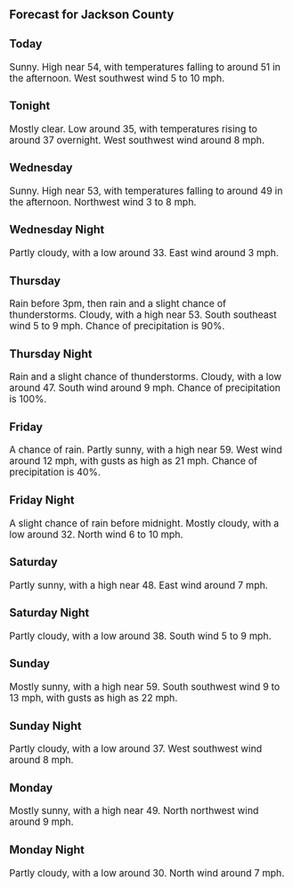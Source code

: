 <div>
   <h2>Forecast for Jackson County</h2>
   <p>
      <div style="font-size:120%">
         <h3>Today</h3>Sunny. High near 54, with temperatures falling to around 51 in the afternoon. West southwest wind 5 to 10 mph.<br></div>
   </p>
   <p>
      <div style="font-size:120%">
         <h3>Tonight</h3>Mostly clear. Low around 35, with temperatures rising to around 37 overnight. West southwest wind around 8 mph.<br></div>
   </p>
   <p>
      <div style="font-size:120%">
         <h3>Wednesday</h3>Sunny. High near 53, with temperatures falling to around 49 in the afternoon. Northwest wind 3 to 8 mph.<br></div>
   </p>
   <p>
      <div style="font-size:120%">
         <h3>Wednesday Night</h3>Partly cloudy, with a low around 33. East wind around 3 mph.<br></div>
   </p>
   <p>
      <div style="font-size:120%">
         <h3>Thursday</h3>Rain before 3pm, then rain and a slight chance of thunderstorms. Cloudy, with a high near 53. South southeast wind 5 to 9
         mph. Chance of precipitation is 90%.<br></div>
   </p>
   <p>
      <div style="font-size:120%">
         <h3>Thursday Night</h3>Rain and a slight chance of thunderstorms. Cloudy, with a low around 47. South wind around 9 mph. Chance of precipitation
         is 100%.<br></div>
   </p>
   <p>
      <div style="font-size:120%">
         <h3>Friday</h3>A chance of rain. Partly sunny, with a high near 59. West wind around 12 mph, with gusts as high as 21 mph. Chance of precipitation
         is 40%.<br></div>
   </p>
   <p>
      <div style="font-size:120%">
         <h3>Friday Night</h3>A slight chance of rain before midnight. Mostly cloudy, with a low around 32. North wind 6 to 10 mph.<br></div>
   </p>
   <p>
      <div style="font-size:120%">
         <h3>Saturday</h3>Partly sunny, with a high near 48. East wind around 7 mph.<br></div>
   </p>
   <p>
      <div style="font-size:120%">
         <h3>Saturday Night</h3>Partly cloudy, with a low around 38. South wind 5 to 9 mph.<br></div>
   </p>
   <p>
      <div style="font-size:120%">
         <h3>Sunday</h3>Mostly sunny, with a high near 59. South southwest wind 9 to 13 mph, with gusts as high as 22 mph.<br></div>
   </p>
   <p>
      <div style="font-size:120%">
         <h3>Sunday Night</h3>Partly cloudy, with a low around 37. West southwest wind around 8 mph.<br></div>
   </p>
   <p>
      <div style="font-size:120%">
         <h3>Monday</h3>Mostly sunny, with a high near 49. North northwest wind around 9 mph.<br></div>
   </p>
   <p>
      <div style="font-size:120%">
         <h3>Monday Night</h3>Partly cloudy, with a low around 30. North wind around 7 mph.<br></div>
   </p>
</div>